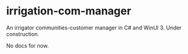 # irrigation-com-manager
An irrigator communities-customer manager in C# and WinUI 3.
Under construction.

No docs for now.
